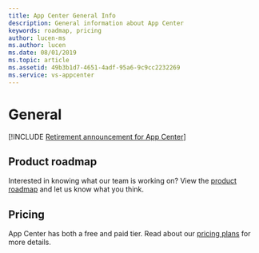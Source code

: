 ```yaml
---
title: App Center General Info
description: General information about App Center
keywords: roadmap, pricing
author: lucen-ms
ms.author: lucen
ms.date: 08/01/2019
ms.topic: article
ms.assetid: 49b3b1d7-4651-4adf-95a6-9c9cc2232269
ms.service: vs-appcenter
---
```


# General

[!INCLUDE [Retirement announcement for App Center](~/includes/retirement.md)]

## Product roadmap

Interested in knowing what our team is working on? View the [product roadmap](roadmap.md) and let us know what you think.

## Pricing

App Center has both a free and paid tier. Read about our [pricing plans](pricing.md) for more details.
